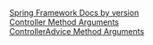 [Spring Framework Docs by version](https://docs.spring.io/spring-framework/docs/)  
[Controller Method Arguments](https://docs.spring.io/spring-framework/reference/web/webmvc/mvc-controller/ann-methods/arguments.html)  
[ControllerAdvice Method Arguments](https://docs.spring.io/spring-framework/docs/current/javadoc-api/org/springframework/web/bind/annotation/ExceptionHandler.html)  

